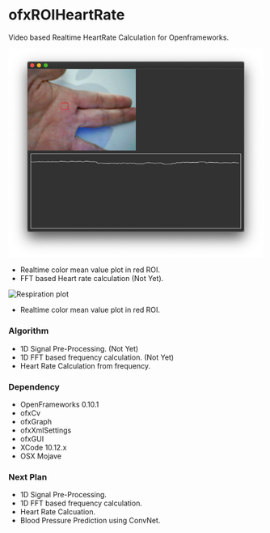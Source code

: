 # ofxROIHeartRate
Video based Realtime HeartRate Calculation for Openframeworks. 

![ROI Plot example]( https://github.com/bemoregt/ofxROIHeartRate/blob/master/ofxROIHeartRate.png "ROIGraph")
- Realtime color mean value plot in red ROI.
- FFT based Heart rate calculation (Not Yet).

![Respiration plot]( hhttps://github.com/bemoregt/ofxROIHeartRate/blob/master/ScrShot%206.png "ROIGraph2")
- Realtime color mean value plot in red ROI.

### Algorithm
- 1D Signal Pre-Processing. (Not Yet)
- 1D FFT based frequency calculation. (Not Yet)
- Heart Rate Calculation from frequency.

### Dependency
- OpenFrameworks 0.10.1
- ofxCv
- ofxGraph
- ofxXmlSettings
- ofxGUI
- XCode 10.12.x
- OSX Mojave

### Next Plan
- 1D Signal Pre-Processing. 
- 1D FFT based frequency calculation.
- Heart Rate Calcuation.
- Blood Pressure Prediction using ConvNet.


